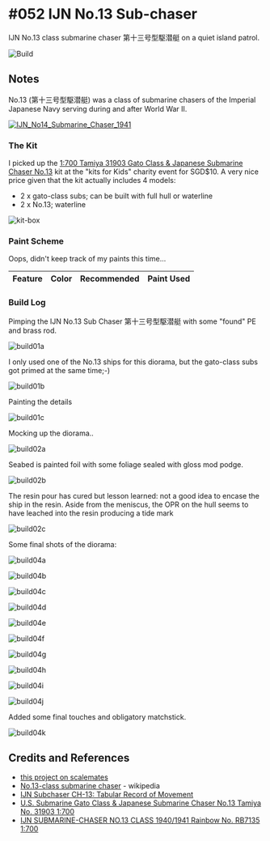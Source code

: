 # #052 IJN No.13 Sub-chaser

IJN No.13 class submarine chaser 第十三号型駆潜艇 on a quiet island patrol.

![Build](./assets/No13SubChaser_build.jpg?raw=true)

## Notes

No.13 (第十三号型駆潜艇) was a class of submarine chasers of the Imperial Japanese Navy serving during and after World War II.

[![IJN_No14_Submarine_Chaser_1941](./assets/IJN_No14_Submarine_Chaser_1941.jpg?raw=true)](https://en.wikipedia.org/wiki/No.13-class_submarine_chaser#/media/File:IJN_No14_Submarine_Chaser_1941.jpg)

### The Kit

I picked up the
[ 1:700 Tamiya 31903 Gato Class & Japanese Submarine Chaser No.13](https://www.scalemates.com/kits/tamiya-31903-us-submarine-gato-class-and-japanese-submarine-chaser-no13--146858)
kit at the "kits for Kids" charity event for SGD$10. A very nice price given that the kit actually includes 4 models:

* 2 x gato-class subs; can be built with full hull or waterline
* 2 x No.13; waterline

![kit-box](./assets/kit-box.jpg?raw=true)

### Paint Scheme

Oops, didn't keep track of my paints this time...

| Feature         | Color    | Recommended | Paint Used |
|-----------------|----------|-------------|------------|

### Build Log

Pimping the IJN No.13 Sub Chaser 第十三号型駆潜艇 with some "found" PE and brass rod.

![build01a](./assets/build01a.jpg?raw=true)

I only used one of the No.13 ships for this diorama, but the gato-class subs got primed at the same time;-)

![build01b](./assets/build01b.jpg?raw=true)

Painting the details

![build01c](./assets/build01c.jpg?raw=true)

Mocking up the diorama..

![build02a](./assets/build02a.jpg?raw=true)

Seabed is painted foil with some foliage sealed with gloss mod podge.

![build02b](./assets/build02b.jpg?raw=true)

The resin pour has cured but lesson learned: not a good idea to encase the ship in the resin.
Aside from the meniscus, the OPR on the hull seems to have leached into the resin producing a tide mark

![build02c](./assets/build02c.jpg?raw=true)

Some final shots of the diorama:

![build04a](./assets/build04a.jpg?raw=true)

![build04b](./assets/build04b.jpg?raw=true)

![build04c](./assets/build04c.jpg?raw=true)

![build04d](./assets/build04d.jpg?raw=true)

![build04e](./assets/build04e.jpg?raw=true)

![build04f](./assets/build04f.jpg?raw=true)

![build04g](./assets/build04g.jpg?raw=true)

![build04h](./assets/build04h.jpg?raw=true)

![build04i](./assets/build04i.jpg?raw=true)

![build04j](./assets/build04j.jpg?raw=true)

Added some final touches and obligatory matchstick.

![build04k](./assets/build04k.jpg?raw=true)

## Credits and References

* [this project on scalemates](https://www.scalemates.com/profiles/mate.php?id=74137&p=projects&project=126455)
* [No.13-class submarine chaser](https://en.wikipedia.org/wiki/No.13-class_submarine_chaser) - wikipedia
* [IJN Subchaser CH-13: Tabular Record of Movement](http://www.combinedfleet.com/CH-13_t.htm)
* [U.S. Submarine Gato Class & Japanese Submarine Chaser No.13 Tamiya No. 31903 1:700](https://www.scalemates.com/kits/tamiya-31903-us-submarine-gato-class-and-japanese-submarine-chaser-no13--146858)
* [IJN SUBMARINE-CHASER NO.13 CLASS 1940/1941 Rainbow No. RB7135 1:700](https://www.scalemates.com/kits/rainbow-rb7135-ijn-submarine-chaser-no13-class-1940-1941--1377252)
